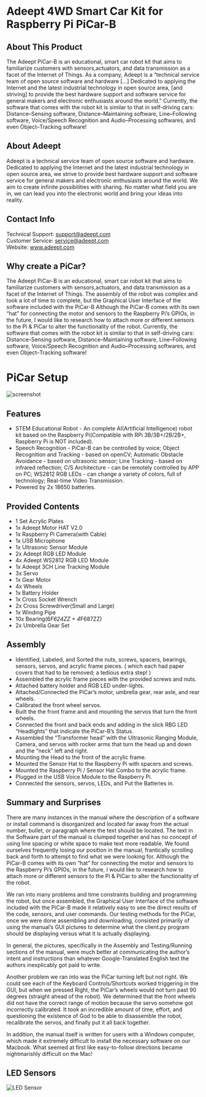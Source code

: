 # Adeept 4WD Smart Car Kit for Raspberry Pi PiCar-B

## About This Product

The Adeept PiCar-B is an educational, smart car robot kit that aims to familiarize customers with sensors,actuators, and data transmission as a facet of the Internet of Things. As a company, Adeept is a “technical service team of open source software and hardware […] Dedicated to applying the Internet and the latest industrial technology in open source area, [and striving] to provide the best hardware support and software service for general makers and electronic enthusiasts around the world.” Currently, the software that comes with the robot kit is similar to that in self-driving cars: Distance–Sensing software, Distance–Maintaining software, Line–Following software, Voice/Speech Recognition and Audio–Processing softwares, and even Object–Tracking software!

## About Adeept

Adeept is a technical service team of open source software and hardware. Dedicated to applying the Internet and the latest industrial technology in open source area, we strive to provide best hardware support and software service for general makers and electronic enthusiasts around the world. We aim to create infinite possibilities with sharing. No matter what field you are in, we can lead you into the electronic world and bring your ideas into reality.

## Contact Info
 Technical Support:  support@adeept.com<br/>
 Customer Service:   service@adeept.com<br/>
 Website:            www.adeept.com<br/>
## Why create a PiCar?
The Adeept PiCar-B is an educational, smart car robot kit that aims to familiarize customers with sensors,actuators, and data transmission as a facet of the Internet of Things. The assembly of the robot was complex and took a lot of time to complete, but the Graphical User Interface of the software included with the PiCar-B Although the PiCar-B comes with its own “hat” for connecting the motor and sensors to the Raspberry Pi’s GPIOs, in the future, I would like to research how to attach more or different sensors to the Pi & PiCar to alter the functionality of the robot. Currently, the software that comes with the robot kit is similar to that in self-driving cars: Distance–Sensing software, Distance–Maintaining software, Line–Following software, Voice/Speech Recognition and Audio–Processing softwares, and even Object–Tracking software!

# PiCar Setup
![screenshot](https://s3.ap-northeast-2.amazonaws.com/storage-u-additor.io/5c9376ce6e1c51000f3498cf/image/0x0/gJQx9mV3pxfQHJGFpGShaEhPS514WkqszBDfPZfG) 
## Features
- STEM Educational Robot - An complete AI(Artificial Intelligence) robot kit based on the Raspberry Pi(Compatible with RPi 3B/3B+/2B/2B+, Raspberry Pi is NOT included).
- Speech Recognition - PiCar-B can be controlled by voice; Object Recognition and Tracking - based on openCV; Automatic Obstacle Avoidance - based on ultrasonic sensor; Line Tracking - based on infrared reflection; C/S Architecture - can be remotely controlled by APP on PC; WS2812 RGB LEDs - can change a variety of colors, full of technology; Real-time Video Transmission.
- Powered by 2x 18650 batteries.

## Provided Contents
- 1 Set Acrylic Plates
- 1x Adeept Motor HAT V2.0
- 1x Raspberry Pi Camera(with Cable)
- 1x USB Microphone
- 1x Ultrasonic Sensor Module
- 2x Adeept RGB LED Module
- 4x Adeept WS2812 RGB LED Module
- 1x Adeept 3CH Line Tracking Module
- 3x Servo
- 1x Gear Motor
- 4x Wheels
- 1x Battery Holder
- 1x Cross Socket Wrench
- 2x Cross Screwdriver(Small and Large)
- 1x Winding Pipe
- 10x Bearing(6*F624ZZ + 4*F687ZZ)
- 2x Umbrella Gear Set

## Assembly
- Identified, Labeled, and Sorted the nuts, screws, spacers, bearings, sensors, servos, and acrylic frame pieces. ( which each had paper covers that had to be removed; a tedious extra step! ) 
- Assembled the acrylic frame pieces with the provided screws and nuts. 
- Attached battery holder and RGB LED under-lights. 
- Attached/Connected the PiCar’s motor, umbrella gear, rear axle, and rear wheels. 
- Calibrated the front wheel servos.
- Built the the front frame and and mounting the servos that turn the front wheels.
- Connected the front and back ends and adding in the slick RBG LED “Headlights” that indicate the PiCar-B’s Status.
- Assembled the “Transformer head” with the Ultrasonic Ranging Module, Camera, and servos with rocker arms that turn the head up and down and the “neck” left and right. 
- Mounting the Head to the front of the acrylic frame. 
- Mounted the Sensor Hat to the Raspberry Pi with spacers and screws.
- Mounted the Raspberry Pi / Sensor Hat Combo to the acrylic frame.
- Plugged in the USB Voice Module to the Raspberry Pi.
- Connected the sensors, servos, LEDs, and Put the Batteries in. 

## Summary and Surprises
There are many instances in the manual where the description of a software or install command is disorganized and located far away from the actual number, bullet, or paragraph where the text should be located. The text in the Software part of the manual is clumped together and has no concept of using line spacing or white space to make text more readable. We found ourselves frequently losing our position in the manual, frantically scrolling back and forth to attempt to find what we were looking for.
Although the PiCar-B comes with its own “hat” for connecting the motor and sensors to the Raspberry Pi’s GPIOs, in the future, I would like to research how to attach more or different sensors to the Pi & PiCar to alter the functionality of the robot.

We ran into many problems and time constraints building and programming the robot, but once assembled, the Graphical User Interface of the software included with the PiCar-B made it relatively easy to see the direct results of the code, sensors, and user commands. Our testing methods for the PiCar, once we were done assembling and downloading, consisted primarily of using the manual’s GUI pictures to determine what the client.py program should be displaying versus what it is actually displaying.

In general, the pictures, specifically in the Assembly and Testing/Running sections of the manual, were much better at communicating the author’s intent and instructions than whatever Google-Translated English text the authors inexplicably got paid to write. 

Another problem we ran into was the PiCar turning left but not right. We could see each of the Keyboard Controls/Shortcuts worked triggering in the GUI, but when we pressed Right, the PiCar’s wheels would not turn past 90 degrees (straight ahead of the robot). We determined that the front wheels did not have the correct range of motion because the servo somehow got incorrectly calibrated. It took an incredible amount of time, effort, and questioning the existence of God to be able to disassemble the robot, recalibrate the servos, and finally put it all back together.

In addition, the manual itself is written for users with a Windows computer, which made it extremely difficult to install the necessary software on our Macbook. What seemed at first like easy-to-follow directions became nightmarishly difficult on the Mac!

## LED Sensors
![LED Sensor](https://s3.ap-northeast-2.amazonaws.com/storage-u-additor.io/5c9376ce6e1c51000f3498cf/image/0x0/t1FSgd5SVjFD3iVimyoCuUGHBO6JJ8Fhg1xHYO3b)
